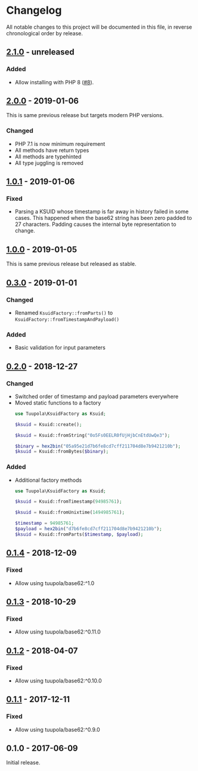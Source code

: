 # Changelog

All notable changes to this project will be documented in this file, in reverse chronological order by release.

## [2.1.0](https://github.com/tuupola/ksuid/compare/2.0.0...2.1.0) - unreleased
### Added
- Allow installing with PHP 8 ([#8](https://github.com/tuupola/ksuid/pull/8)).

## [2.0.0](https://github.com/tuupola/ksuid/compare/1.0.1...2.0.0) - 2019-01-06

This is same previous release but targets modern PHP versions.

### Changed
- PHP 7.1 is now minimum requirement
- All methods have return types
- All methods are typehinted
- All type juggling is removed

## [1.0.1](https://github.com/tuupola/ksuid/compare/1.0.0...1.0.1) - 2019-01-06
### Fixed
- Parsing a KSUID whose timestamp is far away in history failed in some cases. This happened when the base62 string has been zero padded to 27 characters. Padding causes the internal byte representation to change.

## [1.0.0](https://github.com/tuupola/ksuid/compare/0.3.0...1.0.0) - 2019-01-05

This is same previous release but released as stable.

## [0.3.0](https://github.com/tuupola/ksuid/compare/0.2.0...0.3.0) - 2019-01-01
### Changed
- Renamed `KsuidFactory::fromParts()` to `KsuidFactory::fromTimestampAndPayload()`

### Added
- Basic validation for input parameters

## [0.2.0](https://github.com/tuupola/ksuid/compare/0.1.4...0.2.0) - 2018-12-27
### Changed
- Switched order of timestamp and payload parameters everywhere
- Moved static functions to a factory
  ```php
  use Tuupola\KsuidFactory as Ksuid;

  $ksuid = Ksuid::create();

  $ksuid = Ksuid::fromString("0o5Fs0EELR0fUjHjbCnEtdUwQe3");

  $binary = hex2bin("05a95e21d7b6fe8cd7cff211704d8e7b9421210b");
  $ksuid = Ksuid::fromBytes($binary);
  ```

### Added
- Additional factory methods
  ```php
  use Tuupola\KsuidFactory as Ksuid;

  $ksuid = Ksuid::fromTimestamp(94985761);

  $ksuid = Ksuid::fromUnixtime(1494985761);

  $timestamp = 94985761;
  $payload = hex2bin("d7b6fe8cd7cff211704d8e7b9421210b");
  $ksuid = Ksuid::fromParts($timestamp, $payload);
  ```

## [0.1.4](https://github.com/tuupola/ksuid/compare/0.1.3...0.1.4) - 2018-12-09
### Fixed
- Allow using tuupola/base62:^1.0

## [0.1.3](https://github.com/tuupola/ksuid/compare/0.1.2...0.1.3) - 2018-10-29
### Fixed
- Allow using tuupola/base62:^0.11.0

## [0.1.2](https://github.com/tuupola/ksuid/compare/0.1.1...0.1.2) - 2018-04-07
### Fixed
- Allow using tuupola/base62:^0.10.0

## [0.1.1](https://github.com/tuupola/ksuid/compare/0.1.0...0.1.1) - 2017-12-11
### Fixed
- Allow using tuupola/base62:^0.9.0

## 0.1.0 - 2017-06-09

Initial release.